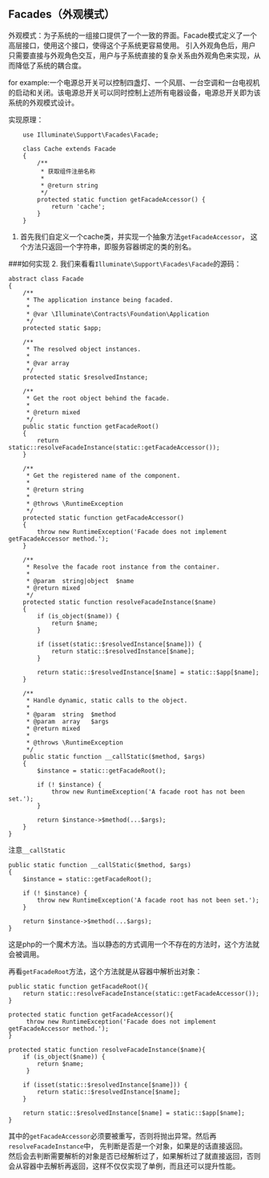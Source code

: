 ## Facades（外观模式）
外观模式：为子系统的一组接口提供了一个一致的界面。Facade模式定义了一个高层接口，使用这个接口，使得这个子系统更容易使用。
引入外观角色后，用户只需要直接与外观角色交互，用户与子系统直接的复杂关系由外观角色来实现，从而降低了系统的耦合度。  

for example:一个电源总开关可以控制四盏灯、一个风扇、一台空调和一台电视机的启动和关闭。该电源总开关可以同时控制上述所有电器设备，电源总开关即为该系统的外观模式设计。

实现原理：  
```
	use Illuminate\Support\Facades\Facade;
    
    class Cache extends Facade
    {
        /**
         * 获取组件注册名称
         *
         * @return string
         */
        protected static function getFacadeAccessor() { 
            return 'cache'; 
        }
    }
```
1. 首先我们自定义一个cache类，并实现一个抽象方法```getFacadeAccessor```，
这个方法只返回一个字符串，即服务容器绑定的类的别名。

###如何实现
2. 我们来看看```Illuminate\Support\Facades\Facade```的源码：
```
abstract class Facade
{
    /**
     * The application instance being facaded.
     *
     * @var \Illuminate\Contracts\Foundation\Application
     */
    protected static $app;

    /**
     * The resolved object instances.
     *
     * @var array
     */
    protected static $resolvedInstance;

    /**
     * Get the root object behind the facade.
     *
     * @return mixed
     */
    public static function getFacadeRoot()
    {
        return static::resolveFacadeInstance(static::getFacadeAccessor());
    }

    /**
     * Get the registered name of the component.
     *
     * @return string
     *
     * @throws \RuntimeException
     */
    protected static function getFacadeAccessor()
    {
        throw new RuntimeException('Facade does not implement getFacadeAccessor method.');
    }

	/**
     * Resolve the facade root instance from the container.
     *
     * @param  string|object  $name
     * @return mixed
     */
    protected static function resolveFacadeInstance($name)
    {
        if (is_object($name)) {
            return $name;
        }

        if (isset(static::$resolvedInstance[$name])) {
            return static::$resolvedInstance[$name];
        }

        return static::$resolvedInstance[$name] = static::$app[$name];
    }

    /**
     * Handle dynamic, static calls to the object.
     *
     * @param  string  $method
     * @param  array   $args
     * @return mixed
     *
     * @throws \RuntimeException
     */
    public static function __callStatic($method, $args)
    {
        $instance = static::getFacadeRoot();

        if (! $instance) {
            throw new RuntimeException('A facade root has not been set.');
        }

        return $instance->$method(...$args);
    }
}

```
注意```__callStatic```
```
public static function __callStatic($method, $args)
{
	$instance = static::getFacadeRoot();

	if (! $instance) {
		throw new RuntimeException('A facade root has not been set.');
	}

	return $instance->$method(...$args);
}
```
这是php的一个魔术方法。当以静态的方式调用一个不存在的方法时，这个方法就会被调用。  

再看```getFacadeRoot```方法，这个方法就是从容器中解析出对象：
```
public static function getFacadeRoot(){
    return static::resolveFacadeInstance(static::getFacadeAccessor());
}

```
```
protected static function getFacadeAccessor(){
     throw new RuntimeException('Facade does not implement getFacadeAccessor method.');
}
```
```
protected static function resolveFacadeInstance($name){
    if (is_object($name)) {
        return $name;
     }

    if (isset(static::$resolvedInstance[$name])) {   
        return static::$resolvedInstance[$name];
    }

    return static::$resolvedInstance[$name] = static::$app[$name];
}
```
其中的```getFacadeAccessor```必须要被重写，否则将抛出异常。然后再```resolveFacadeInstance```中，
先判断是否是一个对象，如果是的话直接返回。  
然后会去判断需要解析的对象是否已经解析过了，如果解析过了就直接返回，否则会从容器中去解析再返回，这样不仅仅实现了单例，而且还可以提升性能。

